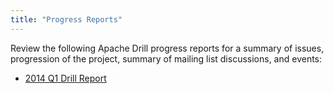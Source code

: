 ```yaml
---
title: "Progress Reports"
---
```

Review the following Apache Drill progress reports for a summary of issues,
progression of the project, summary of mailing list discussions, and events:

  * [2014 Q1 Drill Report](/drill/docs/2014-q1-drill-report)

